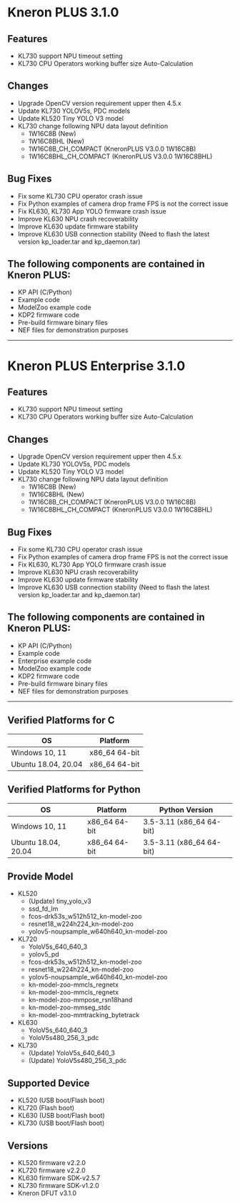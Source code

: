 # Kneron PLUS 3.1.0  

## Features  
- KL730 support NPU timeout setting  
- KL730 CPU Operators working buffer size Auto-Calculation

## Changes  
- Upgrade OpenCV version requirement upper then 4.5.x  
- Update KL730 YOLOV5s, PDC models  
- Update KL520 Tiny YOLO V3 model  
- KL730 change following NPU data layout definition  
    - 1W16C8B (New)  
    - 1W16C8BHL (New)  
    - 1W16C8B_CH_COMPACT (KneronPLUS V3.0.0 1W16C8B)  
    - 1W16C8BHL_CH_COMPACT (KneronPLUS V3.0.0 1W16C8BHL)  

## Bug Fixes  
- Fix some KL730 CPU operator crash issue  
- Fix Python examples of camera drop frame FPS is not the correct issue  
- Fix KL630, KL730 App YOLO firmware crash issue  
- Improve KL630 NPU crash recoverability  
- Improve KL630 update firmware stability  
- Improve KL630 USB connection stability (Need to flash the latest version kp_loader.tar and kp_daemon.tar)  

## The following components are contained in Kneron PLUS:  
- KP API (C/Python)  
- Example code  
- ModelZoo example code  
- KDP2 firmware code  
- Pre-build firmware binary files  
- NEF files for demonstration purposes  

***

# Kneron PLUS Enterprise 3.1.0  

## Features  
- KL730 support NPU timeout setting  
- KL730 CPU Operators working buffer size Auto-Calculation

## Changes  
- Upgrade OpenCV version requirement upper then 4.5.x  
- Update KL730 YOLOV5s, PDC models  
- Update KL520 Tiny YOLO V3 model  
- KL730 change following NPU data layout definition  
    - 1W16C8B (New)  
    - 1W16C8BHL (New)  
    - 1W16C8B_CH_COMPACT (KneronPLUS V3.0.0 1W16C8B)  
    - 1W16C8BHL_CH_COMPACT (KneronPLUS V3.0.0 1W16C8BHL)  

## Bug Fixes  
- Fix some KL730 CPU operator crash issue  
- Fix Python examples of camera drop frame FPS is not the correct issue  
- Fix KL630, KL730 App YOLO firmware crash issue  
- Improve KL630 NPU crash recoverability  
- Improve KL630 update firmware stability  
- Improve KL630 USB connection stability (Need to flash the latest version kp_loader.tar and kp_daemon.tar)  

## The following components are contained in Kneron PLUS:  
- KP API (C/Python)  
- Example code  
- Enterprise example code  
- ModelZoo example code  
- KDP2 firmware code  
- Pre-build firmware binary files  
- NEF files for demonstration purposes  

***

## Verified Platforms for C 
| OS                       | Platform      |
|--------------------------|---------------|
| Windows 10, 11           | x86_64 64-bit |
| Ubuntu 18.04, 20.04      | x86_64 64-bit |

## Verified Platforms for Python 
| OS                       | Platform      | Python Version           |
|--------------------------|---------------|--------------------------|
| Windows 10, 11           | x86_64 64-bit | 3.5-3.11 (x86_64 64-bit) |
| Ubuntu 18.04, 20.04      | x86_64 64-bit | 3.5-3.11 (x86_64 64-bit) |

## Provide Model
* KL520  
    * (Update) tiny_yolo_v3  
    * ssd_fd_lm  
    * fcos-drk53s_w512h512_kn-model-zoo  
    * resnet18_w224h224_kn-model-zoo  
    * yolov5-noupsample_w640h640_kn-model-zoo  
* KL720  
    * YoloV5s_640_640_3  
    * yolov5_pd  
    * fcos-drk53s_w512h512_kn-model-zoo  
    * resnet18_w224h224_kn-model-zoo  
    * yolov5-noupsample_w640h640_kn-model-zoo  
    * kn-model-zoo-mmcls_regnetx  
    * kn-model-zoo-mmcls_regnetx  
    * kn-model-zoo-mmpose_rsn18hand  
    * kn-model-zoo-mmseg_stdc  
    * kn-model-zoo-mmtracking_bytetrack  
* KL630  
    * YoloV5s_640_640_3  
    * YoloV5s480_256_3_pdc  
* KL730  
    * (Update) YoloV5s_640_640_3  
    * (Update) YoloV5s480_256_3_pdc  

## Supported Device  
* KL520 (USB boot/Flash boot)  
* KL720 (Flash boot)  
* KL630 (USB boot/Flash boot)  
* KL730 (USB boot/Flash boot)  

## Versions
* KL520 firmware v2.2.0  
* KL720 firmware v2.2.0  
* KL630 firmware SDK-v2.5.7  
* KL730 firmware SDK-v1.2.0  
* Kneron DFUT v3.1.0  